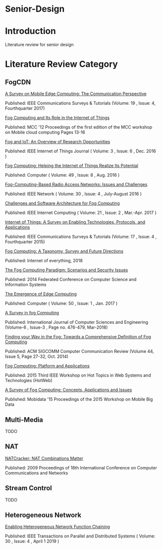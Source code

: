 # Senior-Design
# Introduction

Literature review for senior design

# Literature Review Category

## FogCDN

[A Survey on Mobile Edge Computing: The Communication Perspective](https://github.com/ZexinLee/Senior-Design/blob/master/FogCDN/A%20Survey%20on%20Mobile%20Edge%20Computing%20The%20Communication%20Persepctive-annotated.pdf)

Published: IEEE Communications Surveys & Tutorials (Volume: 19 , Issue: 4, Fourthquarter 2017)

[Fog Computing and Its Role in the Internet of Things](https://github.com/ZexinLee/Senior-Design/blob/master/FogCDN/Bonomi%20et%20al.%20-%202012%20-%20Fog%20Computing%20and%20Its%20Role%20in%20the%20Internet%20of%20Things%20Characterization%20of%20Fog%20Computing-annotated.pdf)

Published: MCC '12 Proceedings of the first edition of the MCC workshop on Mobile cloud computing Pages 13-16

[Fog and IoT: An Overview of Research Opportunities](https://github.com/ZexinLee/Senior-Design/blob/master/FogCDN/Fog%20and%20IoT%20An%20Overview%20of%20Research%20Opportunities-annotated.pdf)

Published: IEEE Internet of Things Journal ( Volume: 3 , Issue: 6 , Dec. 2016 )

[Fog Computing: Helping the Internet of Things Realize Its Potential](https://github.com/ZexinLee/Senior-Design/blob/master/FogCDN/Fog%20Computing%20Helping%20the%20Internet%20of%20Things%20Realize%20Its%20Potential-annotated.pdf)

Published: Computer ( Volume: 49 , Issue: 8 , Aug. 2016 )

[Fog-Computing-Based Radio Access Networks: Issues and Challenges]()

Published: IEEE Network ( Volume: 30 , Issue: 4 , July-August 2016 )

[Challenges and Software Architecture for Fog Computing](https://github.com/ZexinLee/Senior-Design/blob/master/FogCDN/Hao%20et%20al.%20-%202017%20-%20Challenges%20and%20Software%20Architecture%20for%20Fog%20Computing-annotated.pdf)

Published: IEEE Internet Computing ( Volume: 21 , Issue: 2 , Mar.-Apr. 2017 )

[Internet of Things: A Survey on Enabling Technologies, Protocols, and Applications](https://github.com/ZexinLee/Senior-Design/blob/master/FogCDN/Internet%20of%20Things%20A%20Survey%20on%20Enabling%20Technologies%2C%20pProtocols%20and%20Applications-annotated.pdf)

Published: IEEE Communications Surveys & Tutorials (Volume: 17 , Issue: 4 , Fourthquarter 2015)

[Fog Computing: A Taxonomy, Survey and Future Directions](https://github.com/ZexinLee/Senior-Design/blob/master/FogCDN/Mahmud%2C%20Kotagiri%2C%20Buyya%20-%202018%20-%20Fog%20Computing%20A%20Taxonomy%2C%20Survey%20and%20Future%20Directions-annotated.pdf)

Published: Internet of everything, 2018

[The Fog Computing Paradigm: Scenarios and Security Issues](https://github.com/ZexinLee/Senior-Design/blob/master/FogCDN/Stojmenovic%20-%202014%20-%20The%20Fog%20Computing%20Paradigm%20Scenarios%20and%20Security%20Issues-annotated.pdf)

Published: 2014 Federated Conference on Computer Science and Information Systems

[The Emergence of Edge Computing](https://github.com/ZexinLee/Senior-Design/blob/master/FogCDN/The%20Emergence%20of%20Edge%20Computing-annotated.pdf)

Published: Computer ( Volume: 50 , Issue: 1 , Jan. 2017 )

[A Survey in fog Computing](https://github.com/ZexinLee/Senior-Design/blob/master/FogCDN/Tobochnik%20-%202012%20-%20Open%20access%20Open%20access-annotated.pdf)

Published: International Journal of Computer Sciences and Engineering (Volume-6 , Issue-3 , Page no. 476-479, Mar-2018)

[Finding your Way in the Fog: Towards a Comprehensive Definition of Fog Computing](https://github.com/ZexinLee/Senior-Design/blob/master/FogCDN/Vaquero%2C%20Rodero-merino%20-%202020%20-%20Finding%20your%20Way%20in%20the%20Fog%20Towards%20a%20Comprehensive%20Definition%20of%20Fog%20Computing-annotated.pdf)

Published: ACM SIGCOMM Computer Communication Review (Volume 44, Issue 5, Page 27-32, Oct. 2014)

[Fog Computing: Platform and Applications](https://github.com/ZexinLee/Senior-Design/blob/master/FogCDN/Yi%20et%20al.%20-%202015%20-%20Fog%20Computing%20Platform%20and%20Applications-annotated.pdf)

Published: 2015 Third IEEE Workshop on Hot Topics in Web Systems and Technologies (HotWeb)

[A Survey of Fog Computing: Concepts, Applications and Issues](https://github.com/ZexinLee/Senior-Design/blob/master/FogCDN/Yi%2C%20Li%2C%20Li%20-%202015%20-%20A%20Survey%20of%20Fog%20Computing%20Concepts%20%2C%20Applications%20and%20Issues-annotated.pdf)

Published: Mobidata '15 Proceedings of the 2015 Workshop on Mobile Big Data

## Multi-Media

TODO

## NAT

[NATCracker: NAT Combinations Matter](https://github.com/ZexinLee/Senior-Design/blob/master/NAT/NATCracker.pdf)

Published: 2009 Proceedings of 18th International Conference on Computer Communications and Networks

## Stream Control

TODO

## Heterogeneous Network

[Enabling Heterogeneous Network Function Chaining](https://github.com/ZexinLee/Senior-Design/blob/master/Heterogeneous%20Network/Cui%20et%20al.%20-%202019%20-%20Enabling%20Heterogeneous%20Network%20Function%20Chaining-annotated.pdf)

Published: IEEE Transactions on Parallel and Distributed Systems ( Volume: 30 , Issue: 4 , April 1 2019 )